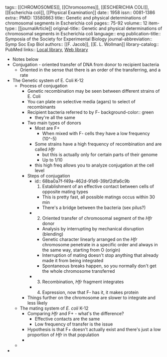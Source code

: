 tags:: [[CHROMOSOMES]], [[Chromosomes]], [[ESCHERICHIA COLI]], [[Escherichia coli]], [[Physical Examination]]
date:: 1958
issn:: 0081-1386
extra:: PMID: 13580863
title:: Genetic and physical determinations of chromosomal segments in Escherichia coli
pages:: 75-92
volume:: 12
item-type:: [[journalArticle]]
original-title:: Genetic and physical determinations of chromosomal segments in Escherichia coli
language:: eng
publication-title:: Symposia of the Society for Experimental Biology
journal-abbreviation:: Symp Soc Exp Biol
authors:: [[F. Jacob]], [[E. L. Wollman]]
library-catalog:: PubMed
links:: [Local library](zotero://select/library/items/K88TJKRM), [Web library](https://www.zotero.org/users/6106196/items/K88TJKRM)

- Notes below
- Conjugation - oriented transfer of DNA from donor to recipient bacteria
	- Oriented in the sense that there is an order of the transferring, and a rate
- The Genetic system of E. Coli K-12
	- Process of conjugation
		- Genetic recombination may be seen between different strains of E. Coli
		- You can plate on selective media (agars) to select of recombinants
		- Recipient bacteria referred to by F-
		  background-color:: green
			- they're all the same
		- Two main types of donors
			- Most are F+
				- When mixed with F- cells they have a low frequency (10^-5)
			- Some strains have a high frequency of recombination and are called *Hfr*
				- but this is actually only for certain parts of their genome
				- Up to 1/10
			- this high freq allows you to analyze conjugation at the cell level
		- Steps of conjugation
			- id:: 68ba0a7f-f49a-462d-91d6-39bf2dfa6c9b
			  1. Establishment of an effective contact between cells of opposite mating types
				- This is pretty fast, all possible matings occus within 30 min
				- There's a bridge between the bacteria (sex pilus?)
			- 2. Oriented transfer of chromosomal segment of the *Hfr* donor
				- Analysis by interrupting by mechanical disruption (blending)
				- Genetic character linearly arranged on the *Hfr* chromosome penetrate in a specific order and always in the same way, starting from O (origin)
				- Interruption of mating doesn't stop anything that already made it from being integrated
				- Spontaneous breaks happen, so you normally don't get the whole chromosome transferred
			- 3. Recombination, *Hfr* fragment integrates
			- 4. Expression, now that F- has it, it makes protein
		- Things further on the chromosome are slower to integrate and less likely
	- The mating system of *E. coli* K-12
		- Comparing *Hfr* and F+ - what's the difference?
			- Effective contacts are the same
			- Low frequency of transfer is the issue
		- Hypothesis is that F+ doesn't actually exist and there's just a low proportion of *Hfr* in that population
		-
	-
-